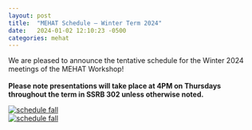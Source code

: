 ```yaml
---
layout: post
title:  "MEHAT Schedule — Winter Term 2024"
date:   2024-01-02 12:10:23 -0500
categories: mehat
---
```


We are pleased to announce the tentative schedule for the Winter 2024 meetings of the MEHAT Workshop!
<br>
<br>
<b>Please note presentations will take place at 4PM on Thursdays throughout the term in SSRB 302 unless otherwise noted.</b>  
  <div class="desktoponly" style="max-width: 100%;">
    <a href="{{ site.url }}/images/mehatwinter2024.jpg" target="_blank">
      <img alt="schedule fall" src="{{ site.url }}/images/mehatwinter2024.jpg" 
        style="width: auto;" />
    </a>
  </div>
  <div class="mobileonly" style="max-width: 100%;">
    <a href="{{ site.url }}/images/mehatwinter2024.jpg" target="_blank">
      <img alt="schedule fall" src="{{ site.url }}/images/mehatwinter2024.jpg"
        style="width: auto;" />
    </a>
  </div>
